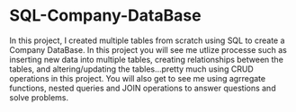 # SQL-Company-DataBase
In this project, I created multiple tables from scratch using SQL to create a Company DataBase. In this project you will see me utlize processe such as inserting new data into multiple tables, creating relationships between the tables, and altering/updating the tables...pretty much using CRUD operations in this project. You will also get to see me using agrregate functions, nested queries and JOIN operations to answer questions and solve problems. 
